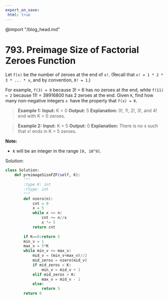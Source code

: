 ```yaml
---
export_on_save:
 html: true
---
```

@import "/blog_head.md"

# 793. Preimage Size of Factorial Zeroes Function

Let `f(x)` be the number of zeroes at the end of `x!`. (Recall that `x! = 1 * 2 * 3 * ... * x`, and by convention, `0! = 1`.)

For example, `f(3) = 0` because 3! = 6 has no zeroes at the end, while `f(11) = 2` because 11! = 39916800 has 2 zeroes at the end. Given `K`, find how many non-negative integers `x `have the property that `f(x) = K`.

>**Example 1:**
**Input:** K = 0
**Output:** 5
**Explanation:** 0!, 1!, 2!, 3!, and 4! end with K = 0 zeroes.

>**Example 2:**
**Input:** K = 5
**Output:** 0
**Explanation:** There is no x such that x! ends in K = 5 zeroes.

**Note:**
- `K` will be an integer in the range `[0, 10^9]`.

Solution:

```python
class Solution:
    def preimageSizeFZF(self, K):
        """
        :type K: int
        :rtype: int
        """
        def nzero(n):
            cnt = 0
            x = 5
            while x <= n:
                cnt += n//x
                x *= 5
            return cnt
        
        if K==0:return 5
        min_v = 1
        max_v = 5*K
        while min_v <= max_v:
            mid_v = (min_v+max_v)//2
            mid_zeros = nzero(mid_v)
            if mid_zeros < K:
                min_v = mid_v + 1
            elif mid_zeros > K:
                max_v = mid_v - 1
            else:
                return 5
        return 0
```
